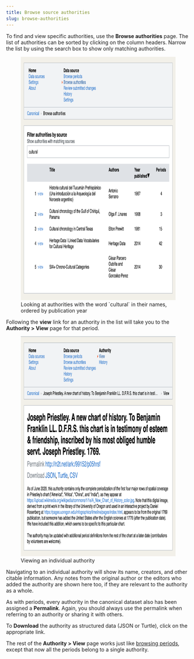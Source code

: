 ```yaml
---
title: Browse source authorities
slug: browse-authorities
---
```


To find and view specific authorities, use the **Browse authorities** page. The list of authorities can be sorted by clicking on the column headers. Narrow the list by using the search box to show only matching authorities.

<figure>
<img class="screenshot"
     src="/images/browse-authorities.png"
     alt="Browsing the list of authorities"
     width="800"
     height="664">
<figcaption>
Looking at authorities with the word `cultural` in their names, ordered by publication year
</figcaption>
</figure>

Following the **view** link for an authority in the list will take you to the **Authority > View** page for that period.

<figure>
<img class="screenshot"
     src="/images/authority-view.png"
     alt="Viewing an authority"
     width="800"
     height="600">
<figcaption>
Viewing an individual authority
</figcaption>
</figure>

Navigating to an individual authority will show its name, creators, and other citable information. Any notes from the original author or the editors who added the authority are shown here too, if they are relevant to the authority as a whole.

As with periods, every authority in the canonical dataset also has been assigned a **Permalink**. Again, you should always use the permalink when referring to an authority or sharing it with others.

To **Download** the authority as structured data (JSON or Turtle), click on the appropriate link.

The rest of the **Authority > View** page works just like [browsing periods](#browse-periods), except that now all the periods belong to a single authority.
